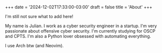 +++
date = '2024-12-02T17:33:00-03:00'
draft = false
title = 'About'
+++

I'm still not sure what to add here!

My name is Julian. I work as a cyber security engineer in a startup.
I'm very passionate about offensive cyber security. I'm currently studying for OSCP and CPTS.
I'm also a Python lover obsessed with automating everything.

I use Arch btw (and Neovim).
